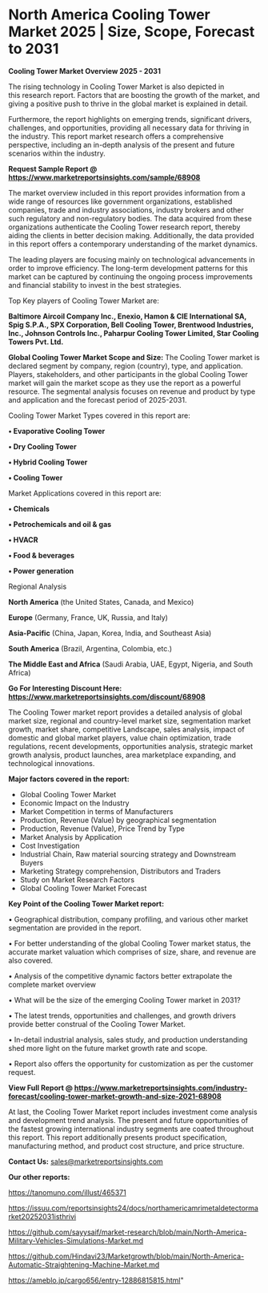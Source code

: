 # North America Cooling Tower Market 2025 | Size, Scope, Forecast to 2031

<Strong> Cooling Tower Market Overview 2025 - 2031</strong>

The rising technology in Cooling Tower Market is also depicted in this research report. Factors that are boosting the growth of the market, and giving a positive push to thrive in the global market is explained in detail.

Furthermore, the report highlights on emerging trends, significant drivers, challenges, and opportunities, providing all necessary data for thriving in the industry. This report market research offers a comprehensive perspective, including an in-depth analysis of the present and future scenarios within the industry.

<strong>Request Sample Report @ <a href=https://www.marketreportsinsights.com/sample/68908>https://www.marketreportsinsights.com/sample/68908</a></strong>

The market overview included in this report provides information from a wide range of resources like government organizations, established companies, trade and industry associations, industry brokers and other such regulatory and non-regulatory bodies. The data acquired from these organizations authenticate the Cooling Tower research report, thereby aiding the clients in better decision making. Additionally, the data provided in this report offers a contemporary understanding of the market dynamics.

The leading players are focusing mainly on technological advancements in order to improve efficiency. The long-term development patterns for this market can be captured by continuing the ongoing process improvements and financial stability to invest in the best strategies.

Top Key players of Cooling Tower Market are:

<strong>Baltimore Aircoil Company Inc., Enexio, Hamon & CIE International SA, Spig S.P.A., SPX Corporation, Bell Cooling Tower, Brentwood Industries, Inc., Johnson Controls Inc., Paharpur Cooling Tower Limited, Star Cooling Towers Pvt. Ltd.</strong>

<strong><b>Global Cooling Tower Market Scope and Size:</b></strong>
The Cooling Tower market is declared segment by company, region (country), type, and application. Players, stakeholders, and other participants in the global Cooling Tower market will gain the market scope as they use the report as a powerful resource. The segmental analysis focuses on revenue and product by type and application and the forecast period of 2025-2031.

Cooling Tower Market Types covered in this report are:

<strong>• Evaporative Cooling Tower

• Dry Cooling Tower

• Hybrid Cooling Tower

• Cooling Tower</strong>

Market Applications covered in this report are:

<strong>• Chemicals

• Petrochemicals and oil & gas

• HVACR

• Food & beverages

• Power generation</strong> 

Regional Analysis

<strong>North America</strong> (the United States, Canada, and Mexico)

<strong>Europe</strong> (Germany, France, UK, Russia, and Italy)

<strong>Asia-Pacific</strong> (China, Japan, Korea, India, and Southeast Asia)

<strong>South America</strong> (Brazil, Argentina, Colombia, etc.)

<strong>The Middle East and Africa</strong> (Saudi Arabia, UAE, Egypt, Nigeria, and South Africa)

<strong>Go For Interesting Discount Here: <a href=https://www.marketreportsinsights.com/discount/68908>https://www.marketreportsinsights.com/discount/68908</a></strong>

The Cooling Tower market report provides a detailed analysis of global market size, regional and country-level market size, segmentation market growth, market share, competitive Landscape, sales analysis, impact of domestic and global market players, value chain optimization, trade regulations, recent developments, opportunities analysis, strategic market growth analysis, product launches, area marketplace expanding, and technological innovations.

<strong><b>Major factors covered in the report:</b></strong>
<ul>
  <li>Global Cooling Tower Market </li>
  <li>Economic Impact on the Industry</li>
  <li>Market Competition in terms of Manufacturers</li>
  <li>Production, Revenue (Value) by geographical segmentation</li>
  <li>Production, Revenue (Value), Price Trend by Type</li>
  <li>Market Analysis by Application</li>
  <li>Cost Investigation</li>
  <li>Industrial Chain, Raw material sourcing strategy and Downstream Buyers</li>
  <li>Marketing Strategy comprehension, Distributors and Traders</li>
  <li>Study on Market Research Factors</li>
  <li>Global Cooling Tower Market Forecast</li>
</ul>

<strong><b>Key Point of the Cooling Tower Market report:</b></strong>

• Geographical distribution, company profiling, and various other market segmentation are provided in the report.

• For better understanding of the global Cooling Tower market status, the accurate market valuation which comprises of size, share, and revenue are also covered.

• Analysis of the competitive dynamic factors better extrapolate the complete market overview

• What will be the size of the emerging Cooling Tower market in 2031?

• The latest trends, opportunities and challenges, and growth drivers provide better construal of the Cooling Tower Market.

• In-detail industrial analysis, sales study, and production understanding shed more light on the future market growth rate and scope.

• Report also offers the opportunity for customization as per the customer request.

<strong><b>View Full Report @ <a href=https://www.marketreportsinsights.com/industry-forecast/cooling-tower-market-growth-and-size-2021-68908>https://www.marketreportsinsights.com/industry-forecast/cooling-tower-market-growth-and-size-2021-68908</a></b></strong>


At last, the Cooling Tower Market report includes investment come analysis and development trend analysis. The present and future opportunities of the fastest growing international industry segments are coated throughout this report. This report additionally presents product specification, manufacturing method, and product cost structure, and price structure.

<strong>Contact Us:</strong>
sales@marketreportsinsights.com

<strong>Our other reports:</strong>

<a href=https://tanomuno.com/illust/465371>https://tanomuno.com/illust/465371</a>

<a href=https://issuu.com/reportsinsights24/docs/northamericamrimetaldetectormarket20252031isthrivi>https://issuu.com/reportsinsights24/docs/northamericamrimetaldetectormarket20252031isthrivi</a>

<a href=https://github.com/sayysaif/market-research/blob/main/North-America-Military-Vehicles-Simulations-Market.md>https://github.com/sayysaif/market-research/blob/main/North-America-Military-Vehicles-Simulations-Market.md</a>

<a href=https://github.com/Hindavi23/Marketgrowth/blob/main/North-America-Automatic-Straightening-Machine-Market.md>https://github.com/Hindavi23/Marketgrowth/blob/main/North-America-Automatic-Straightening-Machine-Market.md</a>

<a href=https://ameblo.jp/cargo656/entry-12886815815.html>https://ameblo.jp/cargo656/entry-12886815815.html</a>"
